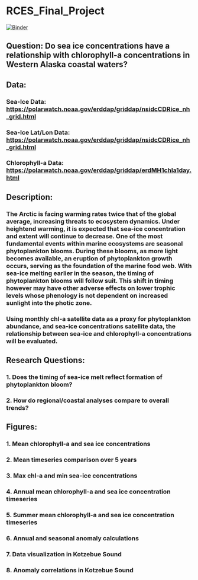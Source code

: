 # RCES_Final_Project
[![Binder](https://mybinder.org/badge_logo.svg)](https://mybinder.org/v2/gh/pangeo-data/pangeo-docker-images/2022.09.21?urlpath=git-pull%3Frepo%3Dhttps%253A%252F%252Fgithub.com%252Fmeredithkime%252FRCES_Final_Project%26urlpath%3Dlab%252Ftree%252FRCES_Final_Project%252Ffinal_project.ipynb%26branch%3Dmain)

## Question: Do sea ice concentrations have a relationship with chlorophyll-a concentrations in Western Alaska coastal waters?

## Data: 
### Sea-Ice Data: https://polarwatch.noaa.gov/erddap/griddap/nsidcCDRice_nh_grid.html
### Sea-Ice Lat/Lon Data: https://polarwatch.noaa.gov/erddap/griddap/nsidcCDRice_nh_grid.html
### Chlorophyll-a Data: https://polarwatch.noaa.gov/erddap/griddap/erdMH1chla1day.html

## Description:
### The Arctic is facing warming rates twice that of the global average, increasing threats to ecosystem dynamics. Under heightend warming, it is expected that sea-ice concentration and extent will continue to decrease. One of the most fundamental events within marine ecosystems are seasonal phytoplankton blooms. During these blooms, as more light becomes available, an eruption of phytoplankton growth occurs, serving as the foundation of the marine food web. With sea-ice melting earlier in the season, the timing of phytoplankton blooms will follow suit. This shift in timing however may have other adverse effects on lower trophic levels whose phenology is not dependent on increased sunlight into the photic zone.
### Using monthly chl-a satellite data as a proxy for phytoplankton abundance, and sea-ice concentrations satellite data, the relationship between sea-ice and chlorophyll-a concentrations will be evaluated. 

## Research Questions: 
### 1. Does the timing of sea-ice melt reflect formation of phytoplankton bloom?
### 2. How do regional/coastal analyses compare to overall trends?

## Figures: 
### 1. Mean chlorophyll-a and sea ice concentrations
### 2. Mean timeseries comparison over 5 years
### 3. Max chl-a and min sea-ice concentrations
### 4. Annual mean chlorophyll-a and sea ice concentration timeseries
### 5. Summer mean chlorophyll-a and sea ice concentration timeseries
### 6. Annual and seasonal anomaly calculations
### 7. Data visualization in Kotzebue Sound
### 8. Anomaly correlations in Kotzebue Sound

